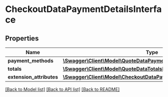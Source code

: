 # CheckoutDataPaymentDetailsInterface

## Properties
Name | Type | Description | Notes
------------ | ------------- | ------------- | -------------
**payment_methods** | [**\Swagger\Client\Model\QuoteDataPaymentMethodInterface[]**](QuoteDataPaymentMethodInterface.md) |  | 
**totals** | [**\Swagger\Client\Model\QuoteDataTotalsInterface**](QuoteDataTotalsInterface.md) |  | 
**extension_attributes** | [**\Swagger\Client\Model\CheckoutDataPaymentDetailsExtensionInterface**](CheckoutDataPaymentDetailsExtensionInterface.md) |  | [optional] 

[[Back to Model list]](../README.md#documentation-for-models) [[Back to API list]](../README.md#documentation-for-api-endpoints) [[Back to README]](../README.md)


